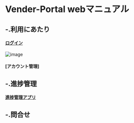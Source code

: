 # Vender-Portal webマニュアル

## -.利用にあたり

#### [ログイン](https://qw8hifusqcaw.cybozu.com/k/#/portal)
![image](https://github.com/ShopChannelIT/Vonder-Portal/assets/88366591/74452938-5ebd-4a61-9178-00b1b9708d6b)



#### [アカウント管理]

## -.進捗管理

#### [進捗管理アプリ](https://qw8hifusqcaw.cybozu.com/k/#/portal)


## -.問合せ

